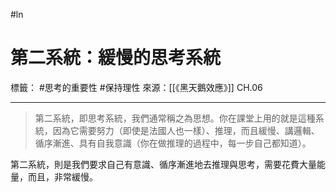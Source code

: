 #ln 
# 第二系統：緩慢的思考系統
標籤： #思考的重要性 #保持理性 
來源：[[《黑天鵝效應》]] CH.06

---

> 第二系統，即思考系統，我們通常稱之為思想。你在課堂上用的就是這種系統，因為它需要努力（即使是法國人也一樣）、推理，而且緩慢、講邏輯、循序漸進、具有自我意識（你在做推理的過程中，每一步自己都知道）。

第二系統，則是我們要求自己有意識、循序漸進地去推理與思考，需要花費大量能量，而且，非常緩慢。